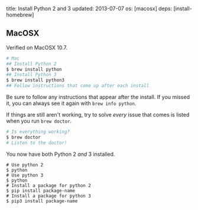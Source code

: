 title: Install Python 2 and 3
updated: 2013-07-07
os: [macosx]
deps: [install-homebrew]

## MacOSX 

Verified on MacOSX 10.7.

```bash
# Mac
## Install Python 2
$ brew install python
## Install Python 3
$ brew install python3
## Follow instructions that come up after each install
```

Be sure to follow any instructions that appear after the install. If you missed it, you can always see it again with `brew info python`.

If things are still aren't working, try to solve *every* issue that comes is listed when you run `brew doctor`.

```bash
# Is everything working?
$ brew doctor
# Listen to the doctor!
```

You now have both Python 2 *and* 3 installed.

```
# Use python 2
$ python 
# Use python 3
$ python
# Install a package for python 2
$ pip install package-name
# Install a package for python 3
$ pip3 install package-name
```
